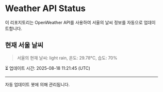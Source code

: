 
# Weather API Status

이 리포지토리는 OpenWeather API를 사용하여 서울의 날씨 정보를 자동으로 업데이트합니다.

## 현재 서울 날씨
> 서울의 현재 날씨: light rain, 온도: 29.78°C, 습도: 70%

⏳ 업데이트 시간: 2025-08-18 11:21:45 (UTC)

---
자동 업데이트 봇에 의해 관리됩니다.
